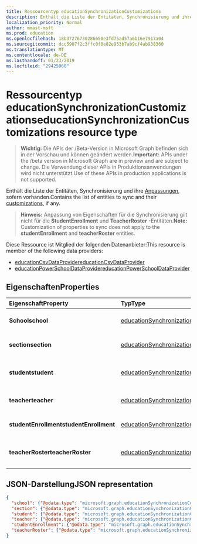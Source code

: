 ```yaml
---
title: Ressourcentyp educationSynchronizationCustomizations
description: Enthält die Liste der Entitäten, Synchronisierung und ihre Anpassungen an, sofern vorhanden.
localization_priority: Normal
author: mmast-msft
ms.prod: education
ms.openlocfilehash: 18b37276730286650e3fd75ad57a6b16e7917a04
ms.sourcegitcommit: dcc5907f2c3ffc0f0e82e953b7ab9cf4ab938360
ms.translationtype: MT
ms.contentlocale: de-DE
ms.lasthandoff: 01/23/2019
ms.locfileid: "29425960"
---
```

# <a name="educationsynchronizationcustomizations-resource-type"></a><span data-ttu-id="5531f-103">Ressourcentyp educationSynchronizationCustomizations</span><span class="sxs-lookup"><span data-stu-id="5531f-103">educationSynchronizationCustomizations resource type</span></span>

> <span data-ttu-id="5531f-104">**Wichtig:** Die APIs der /Beta-Version in Microsoft Graph befinden sich in der Vorschau und können geändert werden.</span><span class="sxs-lookup"><span data-stu-id="5531f-104">**Important:** APIs under the /beta version in Microsoft Graph are in preview and are subject to change.</span></span> <span data-ttu-id="5531f-105">Die Verwendung dieser APIs in Produktionsanwendungen wird nicht unterstützt.</span><span class="sxs-lookup"><span data-stu-id="5531f-105">Use of these APIs in production applications is not supported.</span></span>

<span data-ttu-id="5531f-106">Enthält die Liste der Entitäten, Synchronisierung und ihre [Anpassungen](educationsynchronizationcustomization.md), sofern vorhanden.</span><span class="sxs-lookup"><span data-stu-id="5531f-106">Contains the list of entities to sync and their [customizations](educationsynchronizationcustomization.md), if any.</span></span>

> <span data-ttu-id="5531f-107">**Hinweis:** Anpassung von Eigenschaften für die Synchronisierung gilt nicht für die **StudentEnrollment** und **TeacherRoster** -Entitäten.</span><span class="sxs-lookup"><span data-stu-id="5531f-107">**Note:** Customization of properties to sync does not apply to the **studentEnrollment** and **teacherRoster** entities.</span></span>

<span data-ttu-id="5531f-108">Diese Ressource ist Mitglied der folgenden Datenanbieter:</span><span class="sxs-lookup"><span data-stu-id="5531f-108">This resource is member of the following data providers:</span></span>

* [<span data-ttu-id="5531f-109">educationCsvDataProvider</span><span class="sxs-lookup"><span data-stu-id="5531f-109">educationCsvDataProvider</span></span>](educationcsvdataprovider.md)
* [<span data-ttu-id="5531f-110">educationPowerSchoolDataProvider</span><span class="sxs-lookup"><span data-stu-id="5531f-110">educationPowerSchoolDataProvider</span></span>](educationpowerschooldataprovider.md)

## <a name="properties"></a><span data-ttu-id="5531f-111">Eigenschaften</span><span class="sxs-lookup"><span data-stu-id="5531f-111">Properties</span></span>

| <span data-ttu-id="5531f-112">Eigenschaft</span><span class="sxs-lookup"><span data-stu-id="5531f-112">Property</span></span> | <span data-ttu-id="5531f-113">Typ</span><span class="sxs-lookup"><span data-stu-id="5531f-113">Type</span></span> | <span data-ttu-id="5531f-114">Beschreibung</span><span class="sxs-lookup"><span data-stu-id="5531f-114">Description</span></span> |
|:-|:-|:-|
| <span data-ttu-id="5531f-115">**School**</span><span class="sxs-lookup"><span data-stu-id="5531f-115">**school**</span></span> | [<span data-ttu-id="5531f-116">educationSynchronizationCustomization</span><span class="sxs-lookup"><span data-stu-id="5531f-116">educationSynchronizationCustomization</span></span>](educationsynchronizationcustomization.md) |  <span data-ttu-id="5531f-117">Anpassung für eine Schule Entität.</span><span class="sxs-lookup"><span data-stu-id="5531f-117">Customization for a school entity.</span></span>        |
| <span data-ttu-id="5531f-118">**section**</span><span class="sxs-lookup"><span data-stu-id="5531f-118">**section**</span></span> | [<span data-ttu-id="5531f-119">educationSynchronizationCustomization</span><span class="sxs-lookup"><span data-stu-id="5531f-119">educationSynchronizationCustomization</span></span>](educationsynchronizationcustomization.md) |  <span data-ttu-id="5531f-120">Anpassung für eine Entität im Abschnitt.</span><span class="sxs-lookup"><span data-stu-id="5531f-120">Customization for a section entity.</span></span>         |
| <span data-ttu-id="5531f-121">**student**</span><span class="sxs-lookup"><span data-stu-id="5531f-121">**student**</span></span> | [<span data-ttu-id="5531f-122">educationSynchronizationCustomization</span><span class="sxs-lookup"><span data-stu-id="5531f-122">educationSynchronizationCustomization</span></span>](educationsynchronizationcustomization.md) |  <span data-ttu-id="5531f-123">Anpassung für eine Student-Entität.</span><span class="sxs-lookup"><span data-stu-id="5531f-123">Customization for a student entity.</span></span>         |
| <span data-ttu-id="5531f-124">**teacher**</span><span class="sxs-lookup"><span data-stu-id="5531f-124">**teacher**</span></span> | [<span data-ttu-id="5531f-125">educationSynchronizationCustomization</span><span class="sxs-lookup"><span data-stu-id="5531f-125">educationSynchronizationCustomization</span></span>](educationsynchronizationcustomization.md) |  <span data-ttu-id="5531f-126">Anpassung für eine Entität Lehrer.</span><span class="sxs-lookup"><span data-stu-id="5531f-126">Customization for a teacher entity.</span></span>         |
| <span data-ttu-id="5531f-127">**studentEnrollment**</span><span class="sxs-lookup"><span data-stu-id="5531f-127">**studentEnrollment**</span></span> | [<span data-ttu-id="5531f-128">educationSynchronizationCustomization</span><span class="sxs-lookup"><span data-stu-id="5531f-128">educationSynchronizationCustomization</span></span>](educationsynchronizationcustomization.md) |  <span data-ttu-id="5531f-129">Anpassung für die Student-Registrierung.</span><span class="sxs-lookup"><span data-stu-id="5531f-129">Customization for student enrollment.</span></span>           |
| <span data-ttu-id="5531f-130">**teacherRoster**</span><span class="sxs-lookup"><span data-stu-id="5531f-130">**teacherRoster**</span></span> | [<span data-ttu-id="5531f-131">educationSynchronizationCustomization</span><span class="sxs-lookup"><span data-stu-id="5531f-131">educationSynchronizationCustomization</span></span>](educationsynchronizationcustomization.md) |       <span data-ttu-id="5531f-132">Anpassung für eine Teilnehmerliste Lehrer.</span><span class="sxs-lookup"><span data-stu-id="5531f-132">Customization for a teacher roster.</span></span>    |

## <a name="json-representation"></a><span data-ttu-id="5531f-133">JSON-Darstellung</span><span class="sxs-lookup"><span data-stu-id="5531f-133">JSON representation</span></span>
<!-- {
  "blockType": "resource",
  "optionalProperties": [

  ],
  "@odata.type": "microsoft.graph.educationSynchronizationCustomizations"
}-->

```json
{
  "school": {"@odata.type": "microsoft.graph.educationSynchronizationCustomization"},
  "section": {"@odata.type": "microsoft.graph.educationSynchronizationCustomization"},
  "student": {"@odata.type": "microsoft.graph.educationSynchronizationCustomization"},
  "teacher": {"@odata.type": "microsoft.graph.educationSynchronizationCustomization"},
  "studentEnrollment": {"@odata.type": "microsoft.graph.educationSynchronizationCustomization"},
  "teacherRoster": {"@odata.type": "microsoft.graph.educationSynchronizationCustomization"}
}
```
